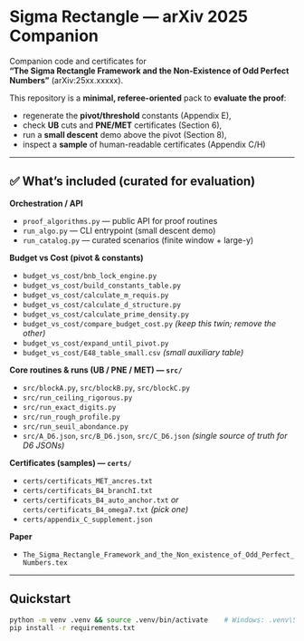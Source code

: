 # Sigma Rectangle — arXiv 2025 Companion

Companion code and certificates for  
**“The Sigma Rectangle Framework and the Non-Existence of Odd Perfect Numbers”** (arXiv:25xx.xxxxx).

This repository is a **minimal, referee-oriented** pack to **evaluate the proof**:
- regenerate the **pivot/threshold** constants (Appendix E),
- check **UB** cuts and **PNE/MET** certificates (Section 6),
- run a **small descent** demo above the pivot (Section 8),
- inspect a **sample** of human-readable certificates (Appendix C/H)

---

## ✅ What’s included (curated for evaluation)

**Orchestration / API**
- `proof_algorithms.py` — public API for proof routines  
- `run_algo.py` — CLI entrypoint (small descent demo)  
- `run_catalog.py` — curated scenarios (finite window + large-y)

**Budget vs Cost (pivot & constants)**
- `budget_vs_cost/bnb_lock_engine.py`  
- `budget_vs_cost/build_constants_table.py`  
- `budget_vs_cost/calculate_m_requis.py`  
- `budget_vs_cost/calculate_d_structure.py`  
- `budget_vs_cost/calculate_prime_density.py`  
- `budget_vs_cost/compare_budget_cost.py`  *(keep this twin; remove the other)*  
- `budget_vs_cost/expand_until_pivot.py`  
- `budget_vs_cost/E48_table_small.csv`  *(small auxiliary table)*

**Core routines & runs (UB / PNE / MET) — `src/`**
- `src/blockA.py`, `src/blockB.py`, `src/blockC.py`  
- `src/run_ceiling_rigorous.py`  
- `src/run_exact_digits.py`  
- `src/run_rough_profile.py`  
- `src/run_seuil_abondance.py`  
- `src/A_D6.json`, `src/B_D6.json`, `src/C_D6.json`  *(single source of truth for D6 JSONs)*

**Certificates (samples) — `certs/`**
- `certs/certificats_MET_ancres.txt`  
- `certs/certificats_B4_branchI.txt`  
- `certs/certificats_B4_auto_anchor.txt` *or* `certs/certificats_B4_omega7.txt` *(pick one)*  
- `certs/appendix_C_supplement.json`

**Paper**
- `The_Sigma_Rectangle_Framework_and_the_Non_existence_of_Odd_Perfect_Numbers.tex`

---

## Quickstart

```bash
python -m venv .venv && source .venv/bin/activate    # Windows: .venv\Scripts\activate
pip install -r requirements.txt
